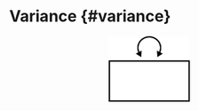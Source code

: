 # Variance {#variance}

<img src="graphics/variance.png" width="146" style="display: block; margin: auto;" />


